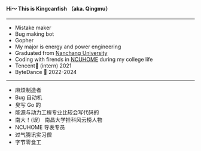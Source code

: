 ####  Hi～ This is Kingcanfish （aka. Qingmu）
---
- Mistake maker
- Bug making bot
- Gopher
- My major is energy and power engineering
- Graduated from [Nanchang University](https://www.ncu.edu.cn/)
- Coding with firends in [NCUHOME](https://team.ncuos.com/) during my college life
-  Tencent🐧 (intern) 2021
-  ByteDance 💃 2022-2024
--- 
- 麻烦制造者
- Bug 自动机
- 臭写 Go 的
- 能源与动力工程专业比较会写代码的
- 南大！(误） 南昌大学挂科风云榜人物
- NCUHOME 导表专员
- 过气腾讯实习僧
- 字节零食工
